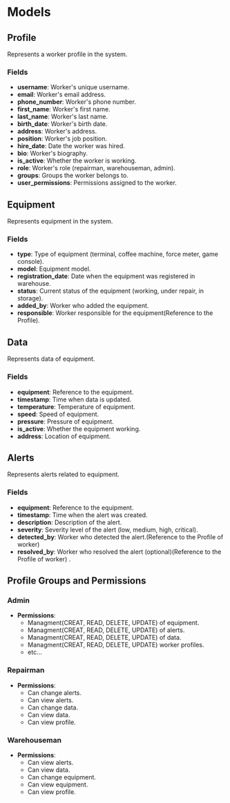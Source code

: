 # Models

## Profile
Represents a worker profile in the system.

### Fields
- **username**: Worker's unique username.
- **email**: Worker's email address.
- **phone_number**: Worker's phone number.
- **first_name**: Worker's first name.
- **last_name**: Worker's last name.
- **birth_date**: Worker's birth date.
- **address**: Worker's address.
- **position**: Worker's job position.
- **hire_date**: Date the worker was hired.
- **bio**: Worker's biography.
- **is_active**: Whether the worker is working.
- **role**: Worker's role (repairman, warehouseman, admin).
- **groups**: Groups the worker belongs to.
- **user_permissions**: Permissions assigned to the worker.

## Equipment
Represents equipment in the system.

### Fields
- **type**: Type of equipment (terminal, coffee machine, force meter, game console).
- **model**: Equipment model.
- **registration_date**: Date when the equipment was registered in warehouse.
- **status**: Current status of the equipment (working, under repair, in storage).
- **added_by**: Worker who added the equipment.
- **responsible**: Worker responsible for the equipment(Reference to the Profile).

## Data
Represents data of equipment.

### Fields
- **equipment**: Reference to the equipment.
- **timestamp**: Time when data is updated.
- **temperature**: Temperature of equipment.
- **speed**: Speed of equipment.
- **pressure**: Pressure  of equipment.
- **is_active**: Whether the equipment working.
- **address**: Location of equipment.

## Alerts
Represents alerts related to equipment.

### Fields
- **equipment**: Reference to the equipment.
- **timestamp**: Time when the alert was created.
- **description**: Description of the alert.
- **severity**: Severity level of the alert (low, medium, high, critical).
- **detected_by**: Worker who detected the alert.(Reference to the Profile of worker)
- **resolved_by**: Worker who resolved the alert (optional)(Reference to the Profile of worker) .

  
## Profile Groups and Permissions

### Admin
- **Permissions**:
  - Managment(CREAT, READ, DELETE, UPDATE) of equipment.
  - Managment(CREAT, READ, DELETE, UPDATE) of alerts.
  - Managment(CREAT, READ, DELETE, UPDATE) of data.
  - Managment(CREAT, READ, DELETE, UPDATE) worker profiles.
  - etc...

### Repairman
- **Permissions**:
  - Can change alerts.
  - Can view alerts.
  - Can change data.
  - Can view data.
  - Can view profile.

### Warehouseman
- **Permissions**:
  - Can view alerts.
  - Can view data.
  - Can change equipment.
  - Can view equipment.
  - Can view profile.
